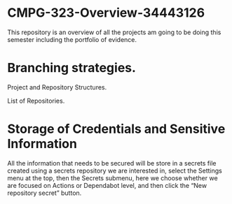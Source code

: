 # CMPG-323-Overview-34443126
This repository is an overview of all the projects am going to be doing this semester including the portfolio of evidence.

# Branching strategies.

Project and Repository Structures.


List of Repositories.

# Storage of Credentials and Sensitive Information
All the information that needs to be secured will be store in a secrets file created using a secrets repository we are interested in, select the Settings menu at the top, then the Secrets submenu, here we choose whether we are focused on Actions or Dependabot level, and then click the “New repository secret” button.
